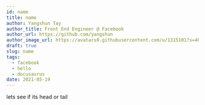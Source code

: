 ```yaml
---
id: name
title: name
author: Yangshun Tay
author_title: Front End Engineer @ Facebook
author_url: https://github.com/yangshun
author_image_url: https://avatars0.githubusercontent.com/u/1315101?s=400&v=4
draft: true
slug: name
tags:
  - facebook
  - hello
  - docusaurus
date: 2021-05-19
---
```

lets see if its head or tail